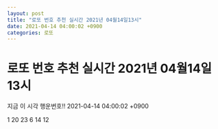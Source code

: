 ```yaml
---
layout: post
title: "로또 번호 추천 실시간 2021년 04월14일13시"
date: 2021-04-14 04:00:02 +0900
categories: 로또
---
```


# 로또 번호 추천 실시간 2021년 04월14일13시

지금 이 시각 행운번호!! 2021-04-14 04:00:02 +0900

 1  20  23  6  14  12 

